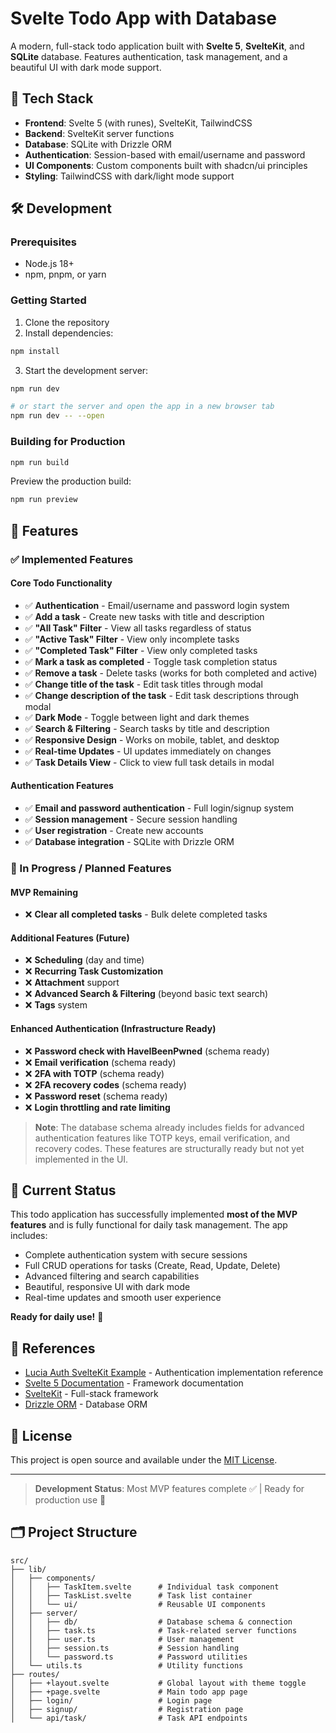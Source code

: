 # Svelte Todo App with Database

A modern, full-stack todo application built with **Svelte 5**, **SvelteKit**, and **SQLite** database. Features authentication, task management, and a beautiful UI with dark mode support.

## 🚀 Tech Stack

- **Frontend**: Svelte 5 (with runes), SvelteKit, TailwindCSS
- **Backend**: SvelteKit server functions
- **Database**: SQLite with Drizzle ORM
- **Authentication**: Session-based with email/username and password
- **UI Components**: Custom components built with shadcn/ui principles
- **Styling**: TailwindCSS with dark/light mode support

## 🛠️ Development

### Prerequisites

- Node.js 18+
- npm, pnpm, or yarn

### Getting Started

1. Clone the repository
2. Install dependencies:

```bash
npm install
```

3. Start the development server:

```bash
npm run dev

# or start the server and open the app in a new browser tab
npm run dev -- --open
```

### Building for Production

```bash
npm run build
```

Preview the production build:

```bash
npm run preview
```

## 📱 Features

### ✅ Implemented Features

#### Core Todo Functionality

- ✅ **Authentication** - Email/username and password login system
- ✅ **Add a task** - Create new tasks with title and description
- ✅ **"All Task" Filter** - View all tasks regardless of status
- ✅ **"Active Task" Filter** - View only incomplete tasks
- ✅ **"Completed Task" Filter** - View only completed tasks
- ✅ **Mark a task as completed** - Toggle task completion status
- ✅ **Remove a task** - Delete tasks (works for both completed and active)
- ✅ **Change title of the task** - Edit task titles through modal
- ✅ **Change description of the task** - Edit task descriptions through modal
- ✅ **Dark Mode** - Toggle between light and dark themes
- ✅ **Search & Filtering** - Search tasks by title and description
- ✅ **Responsive Design** - Works on mobile, tablet, and desktop
- ✅ **Real-time Updates** - UI updates immediately on changes
- ✅ **Task Details View** - Click to view full task details in modal

#### Authentication Features

- ✅ **Email and password authentication** - Full login/signup system
- ✅ **Session management** - Secure session handling
- ✅ **User registration** - Create new accounts
- ✅ **Database integration** - SQLite with Drizzle ORM

### 🚧 In Progress / Planned Features

#### MVP Remaining

- ❌ **Clear all completed tasks** - Bulk delete completed tasks

#### Additional Features (Future)

- ❌ **Scheduling** (day and time)
- ❌ **Recurring Task Customization**
- ❌ **Attachment** support
- ❌ **Advanced Search & Filtering** (beyond basic text search)
- ❌ **Tags** system

#### Enhanced Authentication (Infrastructure Ready)

- ❌ **Password check with HaveIBeenPwned** (schema ready)
- ❌ **Email verification** (schema ready)
- ❌ **2FA with TOTP** (schema ready)
- ❌ **2FA recovery codes** (schema ready)
- ❌ **Password reset** (schema ready)
- ❌ **Login throttling and rate limiting**

> **Note**: The database schema already includes fields for advanced authentication features like TOTP keys, email verification, and recovery codes. These features are structurally ready but not yet implemented in the UI.

## 🎯 Current Status

This todo application has successfully implemented **most of the MVP features** and is fully functional for daily task management. The app includes:

- Complete authentication system with secure sessions
- Full CRUD operations for tasks (Create, Read, Update, Delete)
- Advanced filtering and search capabilities
- Beautiful, responsive UI with dark mode
- Real-time updates and smooth user experience

**Ready for daily use!** 🎉

## 🔗 References

- [Lucia Auth SvelteKit Example](https://github.com/lucia-auth/example-sveltekit-email-password-2fa) - Authentication implementation reference
- [Svelte 5 Documentation](https://svelte.dev/docs/svelte/overview) - Framework documentation
- [SvelteKit](https://kit.svelte.dev/) - Full-stack framework
- [Drizzle ORM](https://orm.drizzle.team/) - Database ORM

## 📄 License

This project is open source and available under the [MIT License](LICENSE).

---

> **Development Status**: Most MVP features complete ✅ | Ready for production use 🚀

## 🗂️ Project Structure

```
src/
├── lib/
│   ├── components/
│   │   ├── TaskItem.svelte      # Individual task component
│   │   ├── TaskList.svelte      # Task list container
│   │   └── ui/                  # Reusable UI components
│   ├── server/
│   │   ├── db/                  # Database schema & connection
│   │   ├── task.ts              # Task-related server functions
│   │   ├── user.ts              # User management
│   │   ├── session.ts           # Session handling
│   │   └── password.ts          # Password utilities
│   └── utils.ts                 # Utility functions
├── routes/
│   ├── +layout.svelte           # Global layout with theme toggle
│   ├── +page.svelte             # Main todo app page
│   ├── login/                   # Login page
│   ├── signup/                  # Registration page
│   └── api/task/                # Task API endpoints
```
